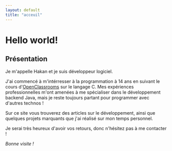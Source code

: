 ```yaml
---
layout: default
title: "acceuil"
---
```


# Hello world!

## Présentation

Je m'appelle Hakan et je suis développeur logiciel.

J'ai commencé à m'intérresser à la programmation à 14 ans en suivant le cours 
d'[OpenClassrooms](https://openclassrooms.com/) sur le langage C.
Mes expériences professionnelles m'ont amenées à me spécialiser dans le développement backend Java,
mais je reste toujours partant pour programmer avec d'autres technos !

Sur ce site vous trouverez des articles sur le développement,
ainsi que quelques projets marquants que j'ai réalisé sur mon temps personnel.

Je serai très heureux d'avoir vos retours, donc n'hésitez pas à me contacter !

*Bonne visite !*
